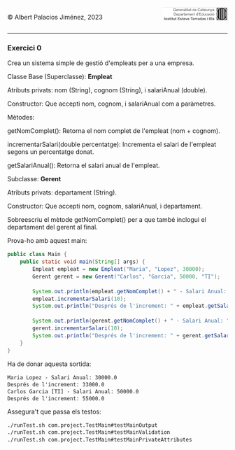 <div style="display: flex; width: 100%;">
    <div style="flex: 1; padding: 0px;">
        <p>© Albert Palacios Jiménez, 2023</p>
    </div>
    <div style="flex: 1; padding: 0px; text-align: right;">
        <img src="../../assets/ieti.png" height="32" alt="Logo de IETI" style="max-height: 32px;">
    </div>
</div>
<hr/>

### Exercici 0

Crea un sistema simple de gestió d'empleats per a una empresa.

Classe Base (Superclasse): **Empleat**

Atributs privats: nom (String), cognom (String), i salariAnual (double).

Constructor: Que accepti nom, cognom, i salariAnual com a paràmetres.

Mètodes:

getNomComplet(): Retorna el nom complet de l'empleat (nom + cognom).

incrementarSalari(double percentatge): Incrementa el salari de l'empleat segons un percentatge donat.

getSalariAnual(): Retorna el salari anual de l'empleat.

Subclasse: **Gerent**

Atributs privats: departament (String).

Constructor: Que accepti nom, cognom, salariAnual, i departament.

Sobreescriu el mètode getNomComplet() per a que també inclogui el departament del gerent al final.

Prova-ho amb aquest main:

```java
public class Main {
    public static void main(String[] args) {
        Empleat empleat = new Empleat("Maria", "Lopez", 30000);
        Gerent gerent = new Gerent("Carlos", "Garcia", 50000, "TI");
        
        System.out.println(empleat.getNomComplet() + " - Salari Anual: " + empleat.getSalariAnual());
        empleat.incrementarSalari(10);
        System.out.println("Després de l'increment: " + empleat.getSalariAnual());
        
        System.out.println(gerent.getNomComplet() + " - Salari Anual: " + gerent.getSalariAnual());
        gerent.incrementarSalari(10);
        System.out.println("Després de l'increment: " + gerent.getSalariAnual());
    }
}
```

Ha de donar aquesta sortida:

```text
Maria Lopez - Salari Anual: 30000.0
Després de l'increment: 33000.0
Carlos Garcia [TI] - Salari Anual: 50000.0
Després de l'increment: 55000.0
```

Assegura't que passa els testos:

```bash
./runTest.sh com.project.TestMain#testMainOutput
./runTest.sh com.project.TestMain#testMainValidation
./runTest.sh com.project.TestMain#testMainPrivateAttributes
```

